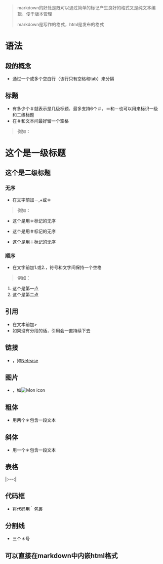 > markdown的好处是既可以通过简单的标记产生良好的格式又是纯文本编辑，便于版本管理
>
> markdown是写作的格式，html是发布的格式

# 语法
## 段的概念
* 通过一个或多个空白行（该行只有空格和tab）来分隔

## 标题
* 有多少个＃就表示是几级标题，最多支持6个＃，＝和－也可以用来标识一级和二级标题
* 在＃和文本间最好留一个空格

> 例如：
# 这个是一级标题
## 这个是二级标题

### 无序
* 在文字前加－,+或＊

> 例如：
* 这个是用＊标记的无序
- 这个是用＃标记的无序
+ 这个是用＋标记的无序

### 顺序
* 在文字前加1.或2.，符号和文字间保持一个空格

> 例如：
1. 这个是第一点
1. 这个是第二点

## 引用
* 在文本前加>
* 如果没有分段的话，引用会一直持续下去
## 链接
* []()，如[Netease](http://www.netease.com)
## 图片
* ![]()，如![Mon icon](http://mouapp.com/Mon_128.png)
## 粗体
* 用两个＊包含一段文本
## 斜体
* 用一个＊包含一段文本
## 表格
|:---:|
## 代码框
* 将代码用｀包裹
## 分割线
* 三个＊号
## 可以直接在markdown中内嵌html格式
